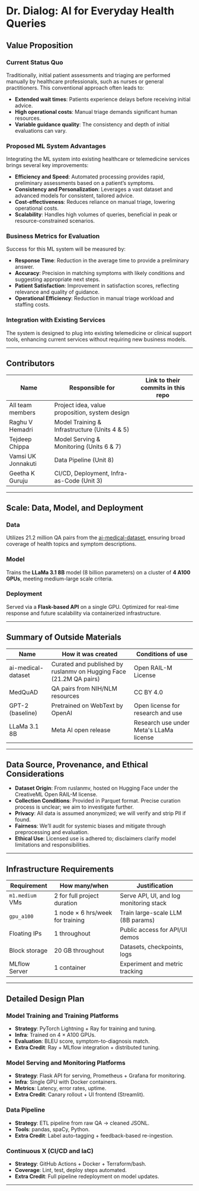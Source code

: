 
# Dr. Dialog: AI for Everyday Health Queries

## Value Proposition

### Current Status Quo
Traditionally, initial patient assessments and triaging are performed manually by healthcare professionals, such as nurses or general practitioners. This conventional approach often leads to:

- **Extended wait times**: Patients experience delays before receiving initial advice.
- **High operational costs**: Manual triage demands significant human resources.
- **Variable guidance quality**: The consistency and depth of initial evaluations can vary.

### Proposed ML System Advantages
Integrating the ML system into existing healthcare or telemedicine services brings several key improvements:

- **Efficiency and Speed**: Automated processing provides rapid, preliminary assessments based on a patient’s symptoms.
- **Consistency and Personalization**: Leverages a vast dataset and advanced models for consistent, tailored advice.
- **Cost-effectiveness**: Reduces reliance on manual triage, lowering operational costs.
- **Scalability**: Handles high volumes of queries, beneficial in peak or resource-constrained scenarios.

### Business Metrics for Evaluation
Success for this ML system will be measured by:

- **Response Time**: Reduction in the average time to provide a preliminary answer.
- **Accuracy**: Precision in matching symptoms with likely conditions and suggesting appropriate next steps.
- **Patient Satisfaction**: Improvement in satisfaction scores, reflecting relevance and quality of guidance.
- **Operational Efficiency**: Reduction in manual triage workload and staffing costs.

### Integration with Existing Services
The system is designed to plug into existing telemedicine or clinical support tools, enhancing current services without requiring new business models.

---

## Contributors

| Name               | Responsible for                                         | Link to their commits in this repo |
|--------------------|---------------------------------------------------------|------------------------------------|
| All team members   | Project idea, value proposition, system design          |                                    |
| Raghu V Hemadri    | Model Training & Infrastructure (Units 4 & 5)           |                                    |
| Tejdeep Chippa     | Model Serving & Monitoring (Units 6 & 7)                |                                    |
| Vamsi UK Jonnakuti | Data Pipeline (Unit 8)                                  |                                    |
| Geetha K Guruju    | CI/CD, Deployment, Infra-as-Code (Unit 3)              |                                    |

---

## Scale: Data, Model, and Deployment

### Data
Utilizes 21.2 million QA pairs from the [ai-medical-dataset](https://huggingface.co/datasets/ai4bharat/medical-qa), ensuring broad coverage of health topics and symptom descriptions.

### Model
Trains the **LLaMa 3.1 8B** model (8 billion parameters) on a cluster of **4 A100 GPUs**, meeting medium-large scale criteria.

### Deployment
Served via a **Flask-based API** on a single GPU. Optimized for real-time response and future scalability via containerized infrastructure.

---

## Summary of Outside Materials

| Name            | How it was created                                            | Conditions of use                        |
|------------------|---------------------------------------------------------------|------------------------------------------|
| ai-medical-dataset | Curated and published by ruslanmv on Hugging Face (21.2M QA pairs) | Open RAIL-M License                      |
| MedQuAD         | QA pairs from NIH/NLM resources                               | CC BY 4.0                                |
| GPT-2 (baseline) | Pretrained on WebText by OpenAI                              | Open license for research and use        |
| LLaMa 3.1 8B     | Meta AI open release                                          | Research use under Meta's LLaMa license  |

---

## Data Source, Provenance, and Ethical Considerations

- **Dataset Origin**: From ruslanmv, hosted on Hugging Face under the CreativeML Open RAIL-M license.
- **Collection Conditions**: Provided in Parquet format. Precise curation process is unclear; we aim to investigate further.
- **Privacy**: All data is assumed anonymized; we will verify and strip PII if found.
- **Fairness**: We’ll audit for systemic biases and mitigate through preprocessing and evaluation.
- **Ethical Use**: Licensed use is adhered to; disclaimers clarify model limitations and responsibilities.

---

## Infrastructure Requirements

| Requirement       | How many/when                                     | Justification                            |
|-------------------|---------------------------------------------------|------------------------------------------|
| `m1.medium` VMs   | 2 for full project duration                       | Serve API, UI, and log monitoring stack  |
| `gpu_a100`        | 1 node × 6 hrs/week for training                  | Train large-scale LLM (8B params)        |
| Floating IPs      | 1 throughout                                      | Public access for API/UI demos           |
| Block storage     | 20 GB throughout                                  | Datasets, checkpoints, logs              |
| MLflow Server     | 1 container                                       | Experiment and metric tracking           |

---

## Detailed Design Plan

### Model Training and Training Platforms
- **Strategy**: PyTorch Lightning + Ray for training and tuning.
- **Infra**: Trained on 4 × A100 GPUs.
- **Evaluation**: BLEU score, symptom-to-diagnosis match.
- **Extra Credit**: Ray + MLflow integration + distributed tuning.

### Model Serving and Monitoring Platforms
- **Strategy**: Flask API for serving, Prometheus + Grafana for monitoring.
- **Infra**: Single GPU with Docker containers.
- **Metrics**: Latency, error rates, uptime.
- **Extra Credit**: Canary rollout + UI frontend (Streamlit).

### Data Pipeline
- **Strategy**: ETL pipeline from raw QA → cleaned JSONL.
- **Tools**: pandas, spaCy, Python.
- **Extra Credit**: Label auto-tagging + feedback-based re-ingestion.

### Continuous X (CI/CD and IaC)
- **Strategy**: GitHub Actions + Docker + Terraform/bash.
- **Coverage**: Lint, test, deploy steps automated.
- **Extra Credit**: Full pipeline redeployment on model updates.

---
